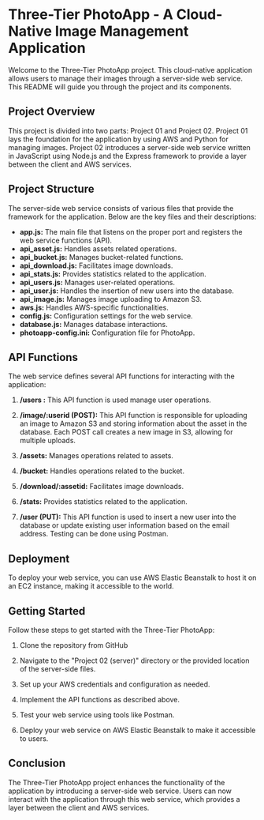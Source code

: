 # Three-Tier PhotoApp - A Cloud-Native Image Management Application

Welcome to the Three-Tier PhotoApp project. This cloud-native application allows users to manage their images through a server-side web service. This README will guide you through the project and its components.

## Project Overview

This project is divided into two parts: Project 01 and Project 02. Project 01 lays the foundation for the application by using AWS and Python for managing images. Project 02 introduces a server-side web service written in JavaScript using Node.js and the Express framework to provide a layer between the client and AWS services.

## Project Structure

The server-side web service consists of various files that provide the framework for the application. Below are the key files and their descriptions:

- **app.js:** The main file that listens on the proper port and registers the web service functions (API).
- **api_asset.js:** Handles assets related operations.
- **api_bucket.js:** Manages bucket-related functions.
- **api_download.js:** Facilitates image downloads.
- **api_stats.js:** Provides statistics related to the application.
- **api_users.js:** Manages user-related operations.
- **api_user.js:** Handles the insertion of new users into the database.
- **api_image.js:** Manages image uploading to Amazon S3.
- **aws.js:** Handles AWS-specific functionalities.
- **config.js:** Configuration settings for the web service.
- **database.js:** Manages database interactions.
- **photoapp-config.ini:** Configuration file for PhotoApp.

## API Functions

The web service defines several API functions for interacting with the application:

1. **/users :** This API function is used manage user operations.

2. **/image/:userid (POST):** This API function is responsible for uploading an image to Amazon S3 and storing information about the asset in the database. Each POST call creates a new image in S3, allowing for multiple uploads.

3. **/assets:** Manages operations related to assets.
4. **/bucket:** Handles operations related to the bucket.
5. **/download/:assetid:** Facilitates image downloads.
6. **/stats:** Provides statistics related to the application.
7. **/user (PUT):** This API function is used to insert a new user into the database or update existing user information based on the email address. Testing can be done using Postman.

## Deployment

To deploy your web service, you can use AWS Elastic Beanstalk to host it on an EC2 instance, making it accessible to the world.

## Getting Started

Follow these steps to get started with the Three-Tier PhotoApp:

1. Clone the repository from GitHub

2. Navigate to the "Project 02 (server)" directory or the provided location of the server-side files.

3. Set up your AWS credentials and configuration as needed.

4. Implement the API functions as described above.

5. Test your web service using tools like Postman.

6. Deploy your web service on AWS Elastic Beanstalk to make it accessible to users.

## Conclusion

The Three-Tier PhotoApp project enhances the functionality of the application by introducing a server-side web service. Users can now interact with the application through this web service, which provides a layer between the client and AWS services.


